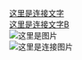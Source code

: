 [这里是连接文字](http://www.baidu.com/)  
[这里是连接文字B][link]  
![这里是图片](http://www.baidu.com/favicon.ico)  
![这里是连接图片][img]


[link]: http://www.baidu.com/
[img]: http://www.baidu.com/favicon.ico
